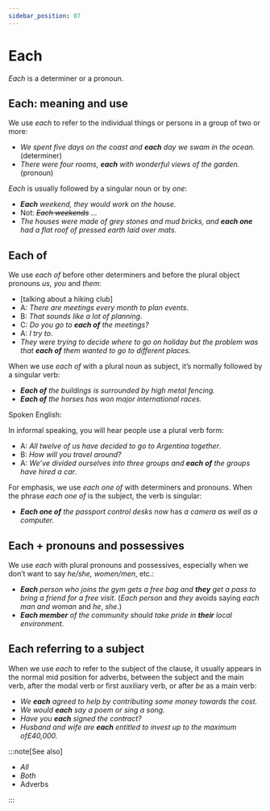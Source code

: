 ```yaml
---
sidebar_position: 07
---
```


# Each

*Each* is a determiner or a pronoun.

## Each: meaning and use

We use *each* to refer to the individual things or persons in a group of two or more:

- *We spent five days on the coast and **each** day we swam in the ocean.* (determiner)
- *There were four rooms, **each** with wonderful views of the garden.* (pronoun)

*Each* is usually followed by a singular noun or by *one*:

- ***Each*** *weekend, they would work on the house.*
- Not: *~~Each weekends~~* …
- *The houses were made of grey stones and mud bricks, and **each one** had a flat roof of pressed earth laid over mats.*

## Each of

We use *each of* before other determiners and before the plural object pronouns *us, you* and *them*:

- \[talking about a hiking club\]
- A: *There are meetings every month to plan events*.
- B: *That sounds like a lot of planning*.
- C: *Do you go to **each of** the meetings?*
- A: *I try to*.
- *They were trying to decide where to go on holiday but the problem was that **each of** them wanted to go to different places.*

When we use *each of* with a plural noun as subject, it’s normally followed by a singular verb:

- ***Each of*** *the buildings is surrounded by high metal fencing.*
- ***Each of*** *the horses has won major international races.*

Spoken English:

In informal speaking, you will hear people use a plural verb form:

- A: *All twelve of us have decided to go to Argentina together*.
- B: *How will you travel around?*
- A: *We’ve divided ourselves into three groups and **each of** the groups have hired a car*.

For emphasis, we use *each one of* with determiners and pronouns. When the phrase *each one of* is the subject, the verb is singular:

- ***Each one of*** *the passport control desks now* has *a camera as well as a computer.*

## Each \+ pronouns and possessives

We use *each* with plural pronouns and possessives, especially when we don’t want to say *he/she, women/men*, etc.:

- ***Each*** *person who joins the gym gets a free bag and **they** get a pass to bring a friend for a free visit.* (*Each person* and *they* avoids saying *each man and woman* and *he*, *she*.)
- ***Each member*** *of the community should take pride in **their** local environment.*

## Each referring to a subject

When we use *each* to refer to the subject of the clause, it usually appears in the normal mid position for adverbs, between the subject and the main verb, after the modal verb or first auxiliary verb, or after *be* as a main verb:

- *We **each** agreed to help by contributing some money towards the cost.*
- *We would **each** say a poem or sing a song.*
- *Have you **each** signed the contract?*
- *Husband and wife are **each** entitled to invest up to the maximum of£40,000.*

:::note[See also]

- *All*
- *Both*
- Adverbs

:::

